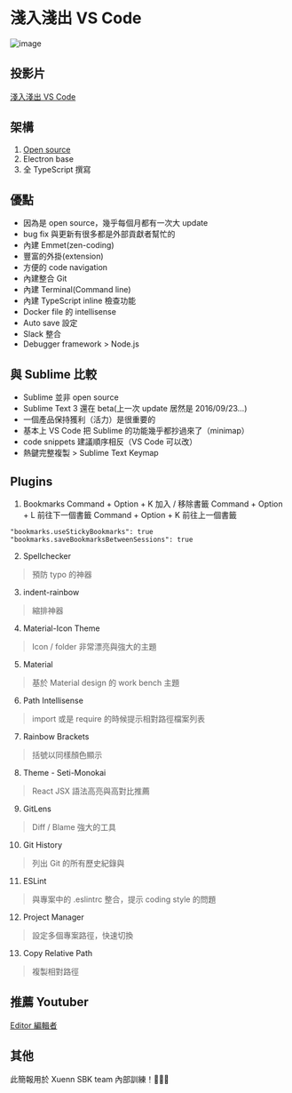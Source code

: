 # 淺入淺出 VS Code

![image](https://rawgit.com/mvpdw06/aboutVSCode/master/img/vs-code.png)

## 投影片
[淺入淺出 VS Code](https://rawgit.com/mvpdw06/aboutVSCode/master/sides/index.html)

## 架構
1. [Open source](https://github.com/Microsoft/vscode)
2. Electron base
3. 全 TypeScript 撰寫

## 優點
- 因為是 open source，幾乎每個月都有一次大 update
- bug fix 與更新有很多都是外部貢獻者幫忙的
- 內建 Emmet(zen-coding)
- 豐富的外掛(extension)
- 方便的 code navigation
- 內建整合 Git
- 內建 Terminal(Command line)
- 內建 TypeScript inline 檢查功能
- Docker file 的 intellisense 
- Auto save 設定
- Slack 整合
- Debugger framework > Node.js

## 與 Sublime 比較
- Sublime 並非 open source
- Sublime Text 3 還在 beta(上一次 update 居然是 2016/09/23...)
- 一個產品保持獲利（活力）是很重要的
- 基本上 VS Code 把 Sublime 的功能幾乎都抄過來了（minimap）
- code snippets 建議順序相反（VS Code 可以改）
- 熱鍵完整複製 > Sublime Text Keymap

## Plugins

1. Bookmarks
Command + Option + K 加入 / 移除書籤
Command + Option + L 前往下一個書籤
Command + Option + K 前往上一個書籤

```
"bookmarks.useStickyBookmarks": true
"bookmarks.saveBookmarksBetweenSessions": true
```

2. Spellchecker
> 預防 typo 的神器

3. indent-rainbow
>縮排神器

4. Material-Icon Theme
> Icon / folder 非常漂亮與強大的主題

5. Material
> 基於 Material design 的 work bench 主題

6. Path Intellisense
> import 或是 require 的時候提示相對路徑檔案列表

7. Rainbow Brackets
> 括號以同樣顏色顯示

8. Theme - Seti-Monokai
> React JSX 語法高亮與高對比推薦

9. GitLens
> Diff / Blame 強大的工具

10. Git History
> 列出 Git 的所有歷史紀錄與

11. ESLint
> 與專案中的 .eslintrc 整合，提示 coding style 的問題

12. Project Manager
> 設定多個專案路徑，快速切換

13. Copy Relative Path
> 複製相對路徑

## 推薦 Youtuber

[Editor 編輯者](https://www.youtube.com/channel/UC8-c0VKKqkG_aPe0RG3SF0A)

## 其他

此簡報用於 Xuenn SBK team 內部訓練！:metal::metal::metal: